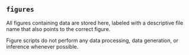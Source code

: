 ## `figures`

All figures containing data are stored here, labeled with a descriptive file name that also points to the correct figure. 

Figure scripts do not perform any data processing, data generation, or inference whenever possible. 
